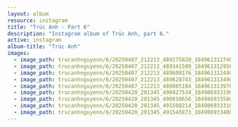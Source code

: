 ```yaml
---
layout: album
resource: instagram
title: "Trúc Anh - Part 6"
description: "Instagram album of Trúc Anh, part 6."
active: instagram
album-title: "Trúc Anh"
images:
  - image_path: trucanhnguyenn/6/20250407_212213_489275820_18496131274023506_1390947747078125803_n.jpg
  - image_path: trucanhnguyenn/6/20250407_212213_489341589_18496131295023506_4875802536724383932_n.jpg
  - image_path: trucanhnguyenn/6/20250407_212213_489609176_18496131244023506_7717566993470708512_n.jpg
  - image_path: trucanhnguyenn/6/20250407_212213_489628743_18496131349023506_5925041018173839889_n.jpg
  - image_path: trucanhnguyenn/6/20250407_212213_489885184_18496131397023506_733004381206053318_n.jpg
  - image_path: trucanhnguyenn/6/20250420_201345_490427534_18498693319023506_6930247918750613245_n.jpg
  - image_path: trucanhnguyenn/6/20250420_201345_490810656_18498693358023506_3909080153791232447_n.jpg
  - image_path: trucanhnguyenn/6/20250420_201345_491508214_18498693331023506_2766671879677583115_n.jpg
  - image_path: trucanhnguyenn/6/20250420_201345_491545873_18498693340023506_8688893046440419934_n.jpg
---
```

